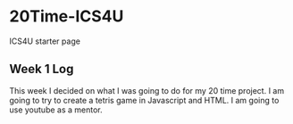 # 20Time-ICS4U
ICS4U starter page


## Week 1 Log
This week I decided on what I was going to do for my 20 time project. I am going to try to create a tetris game in Javascript and HTML. I am going to use youtube as a mentor.
